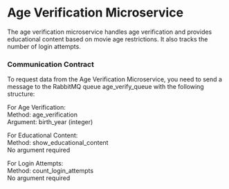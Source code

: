 # Age Verification Microservice
The age verification microservice handles age verification and provides educational content based on movie age restrictions. It also tracks the number of login attempts.

### Communication Contract
To request data from the Age Verification Microservice, you need to send a message to the RabbitMQ queue age_verify_queue with the following structure:

For Age Verification:<br />
Method: age_verification<br />
Argument: birth_year (integer)

For Educational Content:<br />
Method: show_educational_content<br />
No argument required

For Login Attempts:<br />
Method: count_login_attempts<br />
No argument required
